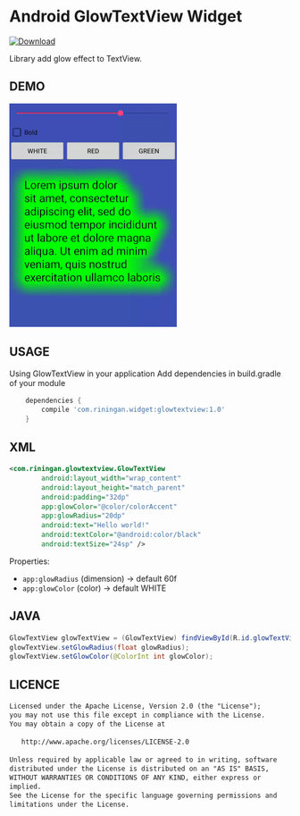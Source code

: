 # Android GlowTextView Widget

[ ![Download](https://api.bintray.com/packages/riningan/AndroidMaven/GlowTextView/images/download.svg) ](https://bintray.com/riningan/AndroidMaven/GlowTextView/_latestVersion)

Library add glow effect to TextView.

DEMO
---

![demo_preview](./preview.gif)

USAGE
---

Using GlowTextView in your application
Add dependencies in build.gradle of your module

```groovy
	dependencies {
		compile 'com.riningan.widget:glowtextview:1.0'
	}
```

XML
-----

```xml
<com.riningan.glowtextview.GlowTextView
        android:layout_width="wrap_content"
        android:layout_height="match_parent"
        android:padding="32dp"
        app:glowColor="@color/colorAccent"
        app:glowRadius="20dp"
        android:text="Hello world!"
        android:textColor="@android:color/black"
        android:textSize="24sp" />
```
Properties:

* `app:glowRadius`              (dimension)    -> default 60f
* `app:glowColor`               (color)        -> default WHITE


JAVA
-----

```java
GlowTextView glowTextView = (GlowTextView) findViewById(R.id.glowTextView);
glowTextView.setGlowRadius(float glowRadius);
glowTextView.setGlowColor(@ColorInt int glowColor);
```

LICENCE
-----

  	Licensed under the Apache License, Version 2.0 (the "License");
	you may not use this file except in compliance with the License.
	You may obtain a copy of the License at
	
	   http://www.apache.org/licenses/LICENSE-2.0
	
	Unless required by applicable law or agreed to in writing, software
	distributed under the License is distributed on an "AS IS" BASIS,
	WITHOUT WARRANTIES OR CONDITIONS OF ANY KIND, either express or implied.
	See the License for the specific language governing permissions and
	limitations under the License.
